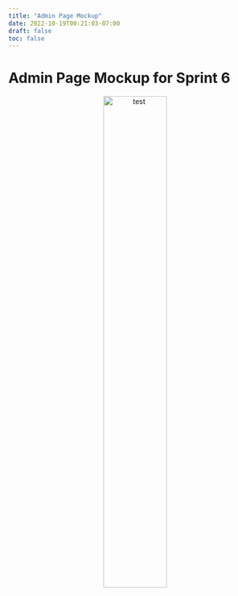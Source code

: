 ```yaml
---
title: "Admin Page Mockup"
date: 2022-10-19T00:21:03-07:00
draft: false
toc: false
---
```


# Admin Page Mockup for Sprint 6

<center><img src="/img/admin_page_mockup_sprint6.png" alt="test" width="50%"/></center>

